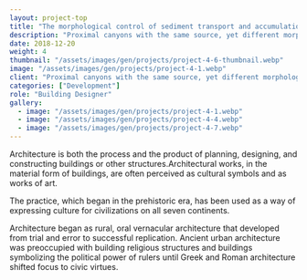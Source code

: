 ```yaml
---
layout: project-top
title: "The morphological control of sediment transport and accumulation"
description: "Proximal canyons with the same source, yet different morphology"
date: 2018-12-20
weight: 4
thumbnail: "/assets/images/gen/projects/project-4-6-thumbnail.webp"
image: "/assets/images/gen/projects/project-4-1.webp"
client: "Proximal canyons with the same source, yet different morphology"
categories: ["Development"]
role: "Building Designer"
gallery:
  - image: "/assets/images/gen/projects/project-4-1.webp"
  - image: "/assets/images/gen/projects/project-4-4.webp"
  - image: "/assets/images/gen/projects/project-4-7.webp"
---
```


Architecture is both the process and the product of planning, designing, and constructing buildings or other structures.Architectural works, in the material form of buildings, are often perceived as cultural symbols and as works of art.

The practice, which began in the prehistoric era, has been used as a way of expressing culture for civilizations on all seven continents.

Architecture began as rural, oral vernacular architecture that developed from trial and error to successful replication. Ancient urban architecture was preoccupied with building religious structures and buildings symbolizing the political power of rulers until Greek and Roman architecture shifted focus to civic virtues.
